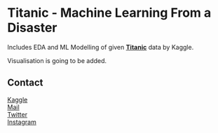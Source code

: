 # Titanic - Machine Learning From a Disaster

Includes EDA and ML Modelling of given **[Titanic]([https://www.kaggle.com/c/titanic])** data by Kaggle.

Visualisation is going to be added.

## Contact

[Kaggle](https://www.kaggle.com/barankutluay) \
[Mail](mailto:barankutluay19@gmail.com) \
[Twitter](https://www.twitter.com/baronashorr) \
[Instagram](https://www.instagram.com/baran.kutluay)